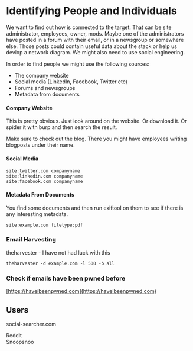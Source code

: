 # Identifying People and Individuals

We want to find out how is connected to the target. That can be site administrator, employees, owner, mods. Maybe one of the administrators have posted in a forum with their email, or in a newsgroup or somewhere else. Those posts could contain useful data about the stack or help us devlop a network diagram. We might also need to use social engineering.

In order to find people we might use the following sources:

* The company website
* Social media \(LinkedIn, Facebook, Twitter etc\)
* Forums and newsgroups
* Metadata from documents

#### Company Website <a id="company-website"></a>

This is pretty obvious. Just look around on the website. Or download it. Or spider it with burp and then search the result.

Make sure to check out the blog. There you might have employees writing blogposts under their name.

#### Social Media <a id="social-media"></a>

```text
site:twitter.com companyname
site:linkedin.com companyname
site:facebook.com companyname
```

#### Metadata From Documents <a id="metadata-from-documents"></a>

You find some documents and then run exiftool on them to see if there is any interesting metadata.

```text
site:example.com filetype:pdf
```

### Email Harvesting <a id="email-harvesting"></a>

theharvester - I have not had luck with this

```text
theharvester -d example.com -l 500 -b all
```

### Check if emails have been pwned before <a id="check-if-emails-have-been-pwned-before"></a>

[https://haveibeenpwned.com](https://haveibeenpwned.com)

## Users <a id="users"></a>

social-searcher.com

Reddit  
Snoopsnoo


